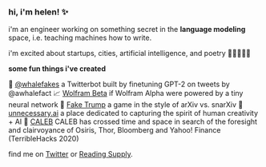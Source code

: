 ### hi, i'm helen! ✨

i'm an engineer working on something secret in the **language modeling** space, i.e. teaching machines how to write. 

i'm excited about startups, cities, artificial intelligence, and poetry 💫🌷🔮🌱🌸

**some fun things i've created**

🐳 [@whalefakes](https://twitter.com/whalefakes) a Twitterbot built by finetuning GPT-2 on tweets by @awhalefact
📈 [Wolfram Beta](http://wolframbeta.art/) if Wolfram Alpha were powered by a tiny neural network 
🎲 [Fake Trump](http://faketrump.ai/) a game in the style of arXiv vs. snarXiv
🌱 [unnecessary.ai](https://unnecessary.ai/) a place dedicated to capturing the spirit of human creativity + AI
🔮 [CALEB](https://www.mathemakitten.dev/caleb/) CALEB has crossed time and space in search of the foresight and clairvoyance of Osiris, Thor, Bloomberg and Yahoo! Finance (TerribleHacks 2020)

find me on [Twitter](https://twitter.com/mathemakitten) or [Reading Supply](https://reading.supply/@mathemakitten).
